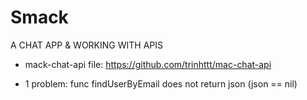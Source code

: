 # Smack
A CHAT APP &amp; WORKING WITH APIS 

* mack-chat-api file: https://github.com/trinhttt/mac-chat-api

* 1 problem: func findUserByEmail does not return json (json == nil) 
